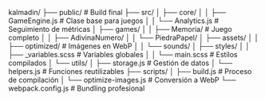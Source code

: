 kalmadin/
├── public/                  # Build final
├── src/
│   ├── core/
│   │   ├── GameEngine.js    # Clase base para juegos
│   │   └── Analytics.js     # Seguimiento de métricas
│   ├── games/
│   │   ├── Memoria/         # Juego completo
│   │   ├── AdivinaNumero/
│   │   └── PiedraPapel/
│   ├── assets/
│   │   ├── optimized/       # Imágenes en WebP
│   │   └── sounds/
│   ├── styles/
│   │   ├── _variables.scss  # Variables globales
│   │   └── main.scss        # Estilos compilados
│   └── utils/
│       ├── storage.js       # Gestión de datos
│       └── helpers.js       # Funciones reutilizables
├── scripts/
│   ├── build.js             # Proceso de compilación
│   └── optimize-images.js   # Conversión a WebP
└── webpack.config.js        # Bundling profesional